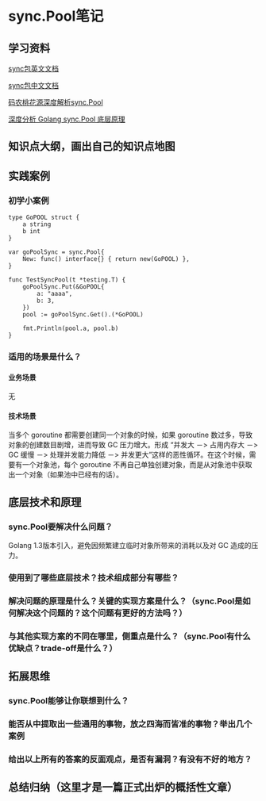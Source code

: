 # sync.Pool笔记

## 学习资料  

[sync包英文文档](https://pkg.go.dev/sync#Pool)  

[sync包中文文档](https://studygolang.com/pkgdoc)  

[码农桃花源深度解析sync.Pool](https://www.cnblogs.com/qcrao-2018/p/12736031.html)  

[深度分析 Golang sync.Pool 底层原理](https://www.cyhone.com/articles/think-in-sync-pool/)

## 知识点大纲，画出自己的知识点地图

## 实践案例

### 初学小案例

```golang
type GoPOOL struct {
	a string
	b int
}

var goPoolSync = sync.Pool{
	New: func() interface{} { return new(GoPOOL) },
}

func TestSyncPool(t *testing.T) {
	goPoolSync.Put(&GoPOOL{
		a: "aaaa",
		b: 3,
	})
	pool := goPoolSync.Get().(*GoPOOL)

	fmt.Println(pool.a, pool.b)
}
```

### 适用的场景是什么？

#### 业务场景

无

#### 技术场景

当多个 goroutine 都需要创建同⼀个对象的时候，如果 goroutine 数过多，导致对象的创建数⽬剧增，进⽽导致 GC 压⼒增大。形成 “并发⼤ －> 占⽤内存⼤ －> GC 缓慢 －> 处理并发能⼒降低 －> 并发更⼤”这样的恶性循环。在这个时候，需要有⼀个对象池，每个 goroutine 不再⾃⼰单独创建对象，⽽是从对象池中获取出⼀个对象（如果池中已经有的话）。

## 底层技术和原理

### sync.Pool要解决什么问题？

Golang 1.3版本引入，避免因频繁建立临时对象所带来的消耗以及对 GC 造成的压力。

### 使用到了哪些底层技术？技术组成部分有哪些？

### 解决问题的原理是什么？关键的实现方案是什么？（sync.Pool是如何解决这个问题的？这个问题有更好的方法吗？）

### 与其他实现方案的不同在哪里，侧重点是什么？（sync.Pool有什么优缺点？trade-off是什么？）

## 拓展思维

### sync.Pool能够让你联想到什么？

### 能否从中提取出一些通用的事物，放之四海而皆准的事物？举出几个案例

### 给出以上所有的答案的反面观点，是否有漏洞？有没有不好的地方？

## 总结归纳（这里才是一篇正式出炉的概括性文章）
